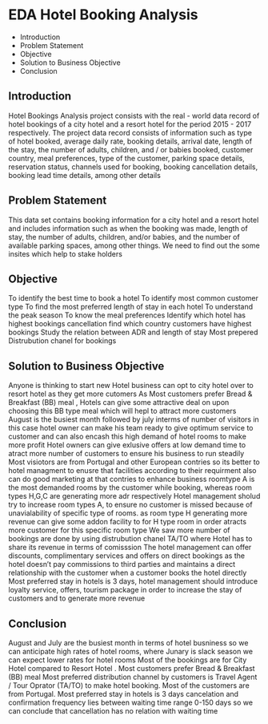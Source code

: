 # EDA Hotel Booking Analysis
- Introduction
- Problem Statement
- Objective
- Solution to Business Objective
- Conclusion
## Introduction
Hotel Bookings Analysis project consists with the real - world data record of hotel bookings of a city hotel and a resort hotel for the period 2015 - 2017 respectively. The project data record consists of information such as type of hotel booked, average daily rate, booking details, arrival date, length of the stay, the number of adults, children, and / or babies booked, customer country, meal preferences, type of the customer, parking space details, reservation status, channels used for booking, booking cancellation details, booking lead time details, among other details
## Problem Statement 
This data set contains booking information for a city hotel and a resort hotel and includes information such as when the booking was made, length of stay, the number of adults, children, and/or babies, and the number of available parking spaces, among other things. We need to find out the some insites which help to stake holders
## Objective
To identify the best time to book a hotel
To identify most common customer type
To find the most preferred length of stay in each hotel
To understand the peak season
To know the meal preferences
Identify which hotel has highest bookings cancellation
find which country customers have highest bookings
Study the relation between ADR and length of stay
Most prepered Distrubution chanel for bookings

## Solution to Business Objective
Anyone is thinking to start new Hotel business can opt to city hotel over to resort hotel as they get more cutomers
As Most customers prefer Bread & Breakfast (BB) meal , Hotels can give some attractive deal on upon choosing this BB type meal which will hepl to attract more customers
August is the busiest month followed by july interms of number of visitors in this case hotel owner can make his team ready to give optimum service to customer and can also encash this high demand of hotel rooms to make more profit Hotel owners can give exlusive offers at low demand time to atract more number of customers to ensure his business to run steadily
Most visiotors are from Portugal and other European contries so its better to hotel managment to enusre that facilities according to their requirment also can do good marketing at that contries to enhance business
roomtype A is the most demanded rooms by the customer while booking, whereas room types H,G,C are generating more adr respectively Hotel management sholud try to increase room types A, to ensure no customer is missed because of unavialability of specific type of rooms. as room type H generating more revenue can give some addon facility to for H type room in order atracts more customer for this specific room type
We saw more number of bookings are done by using distrubution chanel TA/TO where Hotel has to share its revenue in terms of comisssion The hotel management can offer discounts, complimentary services and offers on direct bookings as the hotel doesn’t pay commissions to third parties and maintains a direct relationship with the customer when a customer books the hotel directly
Most preferred stay in hotels is 3 days, hotel management should introduce loyalty service, offers, tourism package in order to increase the stay of customers and to generate more revenue
## Conclusion
August and July are the busiest month in terms of hotel busniness so we can anticipate high rates of hotel rooms, where Junary is slack season we can expect lower rates for hotel rooms
Most of the bookings are for City Hotel compared to Resort Hotel .
Most customers prefer Bread & Breakfast (BB) meal
Most preferred distribution channel by customers is Travel Agent / Tour Oprator (TA/TO) to make hotel booking.
Most of the customers are from Portugal.
Most preferred stay in hotels is 3 days
cancelation and confirmation frequency lies between waiting time range 0-150 days so we can conclude that cancellation has no relation with waiting time
